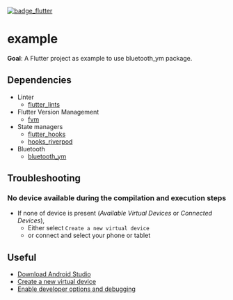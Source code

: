 [![badge_flutter]][link_flutter_release]

# example
**Goal**: A Flutter project as example to use bluetooth_ym package.

## Dependencies
* Linter
  * [flutter_lints][dependencies_flutter_lints]
* Flutter Version Management
  * [fvm][dependencies_fvm]
* State managers
  * [flutter_hooks][dependencies_flutter_hooks]
  * [hooks_riverpod][dependencies_hooks_riverpod]
* Bluetooth
  * [bluetooth_ym][dependencies_bluetooth_ym]

## Troubleshooting

### No device available during the compilation and execution steps
* If none of device is present (*Available Virtual Devices* or *Connected Devices*),
  * Either select `Create a new virtual device`
  * or connect and select your phone or tablet

## Useful
* [Download Android Studio][useful_android_studio]
* [Create a new virtual device][useful_virtual_device]
* [Enable developer options and debugging][useful_developer_options]

[badge_flutter]: https://img.shields.io/badge/flutter-v3.3.0-blue?logo=flutter
[link_flutter_release]: https://docs.flutter.dev/development/tools/sdk/releases
[dependencies_flutter_lints]: https://pub.dev/packages/flutter_lints
[dependencies_fvm]: https://fvm.app/
[dependencies_flutter_hooks]: https://pub.dev/packages/flutter_hooks
[dependencies_hooks_riverpod]: https://pub.dev/packages/hooks_riverpod
[dependencies_bluetooth_ym]: https://github.com/YannMancel/bluetooth_ym
[useful_android_studio]: https://developer.android.com/studio
[useful_virtual_device]: https://developer.android.com/studio/run/managing-avds.html
[useful_developer_options]: https://developer.android.com/studio/debug/dev-options.html#enable
